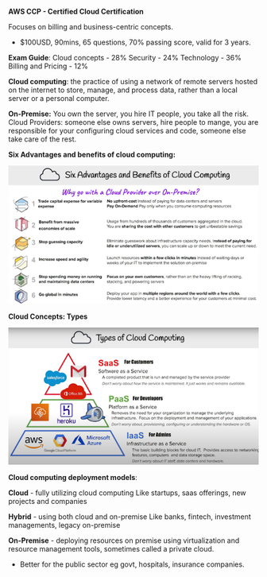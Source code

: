 **AWS CCP - Certified Cloud Certification**

Focuses on billing and business-centric concepts.

- $100USD, 90mins, 65 questions, 70% passing score, valid for 3 years.

**Exam Guide**: 
Cloud concepts - 28%
Security - 24%
Technology - 36%
Billing and Pricing - 12%

**Cloud computing**: the practice of using a network of remote servers hosted on the internet to store, manage, and process data, rather than a local server or a personal computer.

**On-Premise:** You own the server, you hire IT people, you take all the risk.
Cloud Providers: someone else owns servers, hire people to mange, you are responsible for your configuring cloud services and code, someone else take care of the rest.

**Six Advantages and benefits of cloud computing:**

![Advantages of Cloud](images/advantagesofcloud.png)

**Cloud Concepts: Types**

![Types of cloud](images/typesofcloud.png)

**Cloud computing deployment models**:

**Cloud** - fully utilizing cloud computing 
	Like startups, saas offerings, new projects and companies

**Hybrid** - using both cloud and on-premise
	Like banks, fintech, investment managements, legacy on-premise

**On-Premise** - deploying resources on premise using virtualization and resource management tools, sometimes called a private cloud.
- Better for the public sector eg govt, hospitals, insurance companies.
